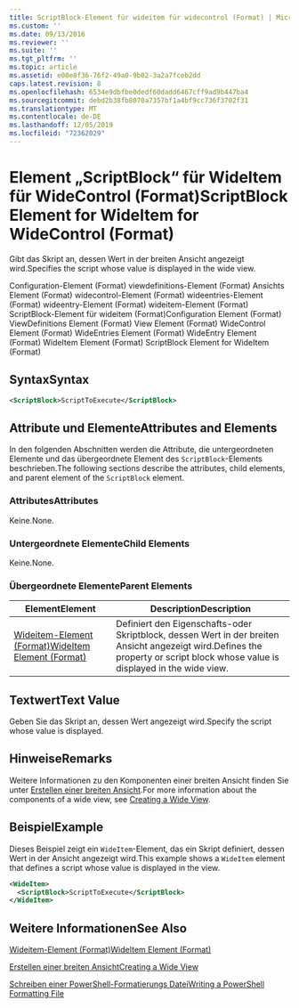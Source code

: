 ```yaml
---
title: ScriptBlock-Element für wideitem für widecontrol (Format) | Microsoft-Dokumentation
ms.custom: ''
ms.date: 09/13/2016
ms.reviewer: ''
ms.suite: ''
ms.tgt_pltfrm: ''
ms.topic: article
ms.assetid: e00e8f36-76f2-49a0-9b02-3a2a7fceb2dd
caps.latest.revision: 8
ms.openlocfilehash: 6534e9dbfbe0dedf60dadd6467cff9ad9b447ba4
ms.sourcegitcommit: debd2b38fb8070a7357bf1a4bf9cc736f3702f31
ms.translationtype: MT
ms.contentlocale: de-DE
ms.lasthandoff: 12/05/2019
ms.locfileid: "72362029"
---
```

# <a name="scriptblock-element-for-wideitem-for-widecontrol-format"></a><span data-ttu-id="341c8-102">Element „ScriptBlock“ für WideItem für WideControl (Format)</span><span class="sxs-lookup"><span data-stu-id="341c8-102">ScriptBlock Element for WideItem for WideControl (Format)</span></span>

<span data-ttu-id="341c8-103">Gibt das Skript an, dessen Wert in der breiten Ansicht angezeigt wird.</span><span class="sxs-lookup"><span data-stu-id="341c8-103">Specifies the script whose value is displayed in the wide view.</span></span>

<span data-ttu-id="341c8-104">Configuration-Element (Format) viewdefinitions-Element (Format) Ansichts Element (Format) widecontrol-Element (Format) wideentries-Element (Format) wideentry-Element (Format) wideitem-Element (Format) ScriptBlock-Element für wideitem (Format)</span><span class="sxs-lookup"><span data-stu-id="341c8-104">Configuration Element (Format) ViewDefinitions Element (Format) View Element (Format) WideControl Element (Format) WideEntries Element (Format) WideEntry Element (Format) WideItem Element (Format) ScriptBlock Element for WideItem (Format)</span></span>

## <a name="syntax"></a><span data-ttu-id="341c8-105">Syntax</span><span class="sxs-lookup"><span data-stu-id="341c8-105">Syntax</span></span>

```xml
<ScriptBlock>ScriptToExecute</ScriptBlock>
```

## <a name="attributes-and-elements"></a><span data-ttu-id="341c8-106">Attribute und Elemente</span><span class="sxs-lookup"><span data-stu-id="341c8-106">Attributes and Elements</span></span>

<span data-ttu-id="341c8-107">In den folgenden Abschnitten werden die Attribute, die untergeordneten Elemente und das übergeordnete Element des `ScriptBlock`-Elements beschrieben.</span><span class="sxs-lookup"><span data-stu-id="341c8-107">The following sections describe the attributes, child elements, and parent element of the `ScriptBlock` element.</span></span>

### <a name="attributes"></a><span data-ttu-id="341c8-108">Attributes</span><span class="sxs-lookup"><span data-stu-id="341c8-108">Attributes</span></span>

<span data-ttu-id="341c8-109">Keine.</span><span class="sxs-lookup"><span data-stu-id="341c8-109">None.</span></span>

### <a name="child-elements"></a><span data-ttu-id="341c8-110">Untergeordnete Elemente</span><span class="sxs-lookup"><span data-stu-id="341c8-110">Child Elements</span></span>

<span data-ttu-id="341c8-111">Keine.</span><span class="sxs-lookup"><span data-stu-id="341c8-111">None.</span></span>

### <a name="parent-elements"></a><span data-ttu-id="341c8-112">Übergeordnete Elemente</span><span class="sxs-lookup"><span data-stu-id="341c8-112">Parent Elements</span></span>

|<span data-ttu-id="341c8-113">Element</span><span class="sxs-lookup"><span data-stu-id="341c8-113">Element</span></span>|<span data-ttu-id="341c8-114">Description</span><span class="sxs-lookup"><span data-stu-id="341c8-114">Description</span></span>|
|-------------|-----------------|
|[<span data-ttu-id="341c8-115">Wideitem-Element (Format)</span><span class="sxs-lookup"><span data-stu-id="341c8-115">WideItem Element (Format)</span></span>](./wideitem-element-for-widecontrol-format.md)|<span data-ttu-id="341c8-116">Definiert den Eigenschafts-oder Skriptblock, dessen Wert in der breiten Ansicht angezeigt wird.</span><span class="sxs-lookup"><span data-stu-id="341c8-116">Defines the property or script block whose value is displayed in the wide view.</span></span>|

## <a name="text-value"></a><span data-ttu-id="341c8-117">Textwert</span><span class="sxs-lookup"><span data-stu-id="341c8-117">Text Value</span></span>

<span data-ttu-id="341c8-118">Geben Sie das Skript an, dessen Wert angezeigt wird.</span><span class="sxs-lookup"><span data-stu-id="341c8-118">Specify the script whose value is displayed.</span></span>

## <a name="remarks"></a><span data-ttu-id="341c8-119">Hinweise</span><span class="sxs-lookup"><span data-stu-id="341c8-119">Remarks</span></span>

<span data-ttu-id="341c8-120">Weitere Informationen zu den Komponenten einer breiten Ansicht finden Sie unter [Erstellen einer breiten Ansicht](./creating-a-wide-view.md).</span><span class="sxs-lookup"><span data-stu-id="341c8-120">For more information about the components of a wide view, see [Creating a Wide View](./creating-a-wide-view.md).</span></span>

## <a name="example"></a><span data-ttu-id="341c8-121">Beispiel</span><span class="sxs-lookup"><span data-stu-id="341c8-121">Example</span></span>

<span data-ttu-id="341c8-122">Dieses Beispiel zeigt ein `WideItem`-Element, das ein Skript definiert, dessen Wert in der Ansicht angezeigt wird.</span><span class="sxs-lookup"><span data-stu-id="341c8-122">This example shows a `WideItem` element that defines a script whose value is displayed in the view.</span></span>

```xml
<WideItem>
  <ScriptBlock>ScriptToExecute</ScriptBlock>
</WideItem>
```

## <a name="see-also"></a><span data-ttu-id="341c8-123">Weitere Informationen</span><span class="sxs-lookup"><span data-stu-id="341c8-123">See Also</span></span>

[<span data-ttu-id="341c8-124">Wideitem-Element (Format)</span><span class="sxs-lookup"><span data-stu-id="341c8-124">WideItem Element (Format)</span></span>](./wideitem-element-for-widecontrol-format.md)

[<span data-ttu-id="341c8-125">Erstellen einer breiten Ansicht</span><span class="sxs-lookup"><span data-stu-id="341c8-125">Creating a Wide View</span></span>](./creating-a-wide-view.md)

[<span data-ttu-id="341c8-126">Schreiben einer PowerShell-Formatierungs Datei</span><span class="sxs-lookup"><span data-stu-id="341c8-126">Writing a PowerShell Formatting File</span></span>](./writing-a-powershell-formatting-file.md)
